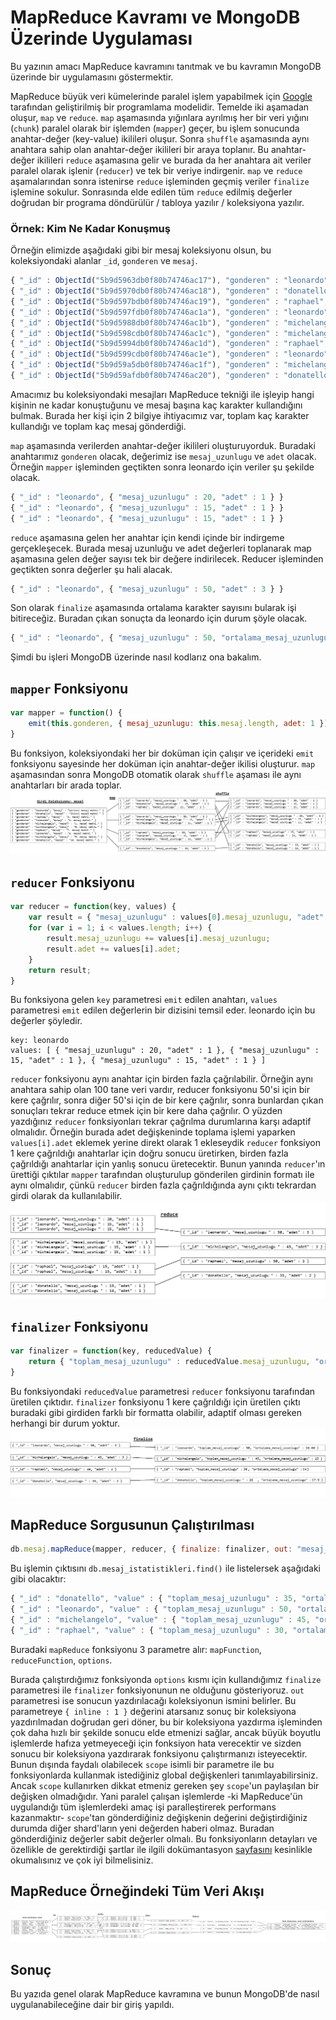 # MapReduce Kavramı ve MongoDB Üzerinde Uygulaması

Bu yazının amacı MapReduce kavramını tanıtmak ve bu kavramın MongoDB üzerinde bir uygulamasını göstermektir.

MapReduce büyük veri kümelerinde paralel işlem yapabilmek için [Google] tarafından geliştirilmiş bir programlama modelidir. Temelde iki aşamadan oluşur, `map` ve `reduce`. `map` aşamasında yığınlara ayrılmış her bir veri yığını (`chunk`) paralel olarak bir işlemden (`mapper`) geçer, bu işlem sonucunda anahtar-değer (key-value) ikilileri oluşur. Sonra `shuffle` aşamasında aynı anahtara sahip olan anahtar-değer ikilileri bir araya toplanır. Bu anahtar-değer ikilileri `reduce` aşamasına gelir ve burada da her anahtara ait veriler paralel olarak işlenir (`reducer`) ve tek bir veriye indirgenir. `map` ve `reduce` aşamalarından sonra istenirse `reduce` işleminden geçmiş veriler `finalize` işlemine sokulur. Sonrasında elde edilen tüm `reduce` edilmiş değerler doğrudan bir programa döndürülür / tabloya yazılır / koleksiyona yazılır.

### Örnek: Kim Ne Kadar Konuşmuş

Örneğin elimizde aşağıdaki gibi bir mesaj koleksiyonu olsun, bu koleksiyondaki alanlar `_id`, `gonderen` ve `mesaj`.

```js
{ "_id" : ObjectId("5b9d5963db0f80b74746ac17"), "gonderen" : "leonardo", "mesaj" : "birinci mesaj metni." }
{ "_id" : ObjectId("5b9d5970db0f80b74746ac18"), "gonderen" : "donatello", "mesaj" : "ikinci mesaj metni." }
{ "_id" : ObjectId("5b9d597bdb0f80b74746ac19"), "gonderen" : "raphael", "mesaj" : "3. mesaj metni." }
{ "_id" : ObjectId("5b9d597fdb0f80b74746ac1a"), "gonderen" : "leonardo", "mesaj" : "4. mesaj metni." }
{ "_id" : ObjectId("5b9d5988db0f80b74746ac1b"), "gonderen" : "michelangelo", "mesaj" : "5. mesaj metni." }
{ "_id" : ObjectId("5b9d598cdb0f80b74746ac1c"), "gonderen" : "michelangelo", "mesaj" : "6. mesaj metni." }
{ "_id" : ObjectId("5b9d5994db0f80b74746ac1d"), "gonderen" : "raphael", "mesaj" : "7. mesaj metni." }
{ "_id" : ObjectId("5b9d599cdb0f80b74746ac1e"), "gonderen" : "leonardo", "mesaj" : "8. mesaj metni." }
{ "_id" : ObjectId("5b9d59a5db0f80b74746ac1f"), "gonderen" : "michelangelo", "mesaj" : "9. mesaj metni." }
{ "_id" : ObjectId("5b9d59afdb0f80b74746ac20"), "gonderen" : "donatello", "mesaj" : "10. mesaj metni." }
```

Amacımız bu koleksiyondaki mesajları MapReduce tekniği ile işleyip hangi kişinin ne kadar konuştuğunu ve mesaj başına kaç karakter kullandığını bulmak. Burada her kişi için 2 bilgiye ihtiyacımız var, toplam kaç karakter kullandığı ve toplam kaç mesaj gönderdiği.

`map` aşamasında verilerden anahtar-değer ikilileri oluşturuyorduk. Buradaki anahtarımız `gonderen` olacak, değerimiz ise `mesaj_uzunlugu` ve `adet` olacak. Örneğin `mapper` işleminden geçtikten sonra leonardo için veriler şu şekilde olacak.

```js
{ "_id" : "leonardo", { "mesaj_uzunlugu" : 20, "adet" : 1 } }
{ "_id" : "leonardo", { "mesaj_uzunlugu" : 15, "adet" : 1 } }
{ "_id" : "leonardo", { "mesaj_uzunlugu" : 15, "adet" : 1 } }
```

`reduce` aşamasına gelen her anahtar için kendi içinde bir indirgeme gerçekleşecek. Burada mesaj uzunluğu ve adet değerleri toplanarak map aşamasına gelen değer sayısı tek bir değere indirilecek. Reducer işleminden geçtikten sonra değerler şu hali alacak.

```js
{ "_id" : "leonardo", { "mesaj_uzunlugu" : 50, "adet" : 3 } }
```

Son olarak `finalize` aşamasında ortalama karakter sayısını bularak işi bitireceğiz. Buradan çıkan sonuçta da leonardo için durum şöyle olacak.

```js
{ "_id" : "leonardo", { "mesaj_uzunlugu" : 50, "ortalama_mesaj_uzunlugu" : 16.666666666666668 } }
```

Şimdi bu işleri MongoDB üzerinde nasıl kodlarız ona bakalım.

## `mapper` Fonksiyonu

```js
var mapper = function() {
    emit(this.gonderen, { mesaj_uzunlugu: this.mesaj.length, adet: 1 });
}
```

Bu fonksiyon, koleksiyondaki her bir doküman için çalışır ve içerideki `emit` fonksiyonu sayesinde her doküman için anahtar-değer ikilisi oluşturur. `map` aşamasından sonra MongoDB otomatik olarak `shuffle` aşaması ile aynı anahtarları bir arada toplar.
![map_shuffle-1](images/map_shuffle-1.png)

## `reducer` Fonksiyonu

```js
var reducer = function(key, values) {
    var result = { "mesaj_uzunlugu" : values[0].mesaj_uzunlugu, "adet" : values[0].adet };
    for (var i = 1; i < values.length; i++) {
        result.mesaj_uzunlugu += values[i].mesaj_uzunlugu;
        result.adet += values[i].adet;
    }
    return result;
}
```

Bu fonksiyona gelen `key` parametresi `emit` edilen anahtarı, `values` parametresi `emit` edilen değerlerin bir dizisini temsil eder. leonardo için bu değerler şöyledir.

```
key: leonardo
values: [ { "mesaj_uzunlugu" : 20, "adet" : 1 }, { "mesaj_uzunlugu" : 15, "adet" : 1 }, { "mesaj_uzunlugu" : 15, "adet" : 1 } ]
```

`reducer` fonksiyonu aynı anahtar için birden fazla çağrılabilir. Örneğin aynı anahtara sahip olan 100 tane veri vardır, reducer fonksiyonu 50'si için bir kere çağrılır, sonra diğer 50'si için de bir kere çağrılır, sonra bunlardan çıkan sonuçları tekrar reduce etmek için bir kere daha çağrılır. O yüzden yazdığınız `reducer` fonksiyonları tekrar çağrılma durumlarına karşı adaptif olmalıdır. Örneğin burada adet değişkeninde toplama işlemi yaparken `values[i].adet` eklemek yerine direkt olarak 1 ekleseydik `reducer` fonksiyon 1 kere çağrıldığı anahtarlar için doğru sonucu üretirken, birden fazla çağrıldığı anahtarlar için yanlış sonucu üretecektir. Bunun yanında `reducer`'ın ürettiği çıktılar `mapper` tarafından oluşturulup gönderilen girdinin formatı ile aynı olmalıdır, çünkü `reducer` birden fazla çağrıldığında aynı çıktı tekrardan girdi olarak da kullanılabilir.
![shuffle_reduce-1](images/shuffle_reduce-1.png)

## `finalizer` Fonksiyonu

```js
var finalizer = function(key, reducedValue) {
    return { "toplam_mesaj_uzunlugu" : reducedValue.mesaj_uzunlugu, "ortalama_mesaj_uzunlugu" : reducedValue.mesaj_uzunlugu / reducedValue.adet };
}
```

Bu fonksiyondaki `reducedValue` parametresi `reducer` fonksiyonu tarafından üretilen çıktıdır. `finalizer` fonksiyonu 1 kere çağrıldığı için üretilen çıktı buradaki gibi girdiden farklı bir formatta olabilir, adaptif olması gereken herhangi bir durum yoktur.
![reduce_finalize-3](images/reduce_finalize-3.png)

## MapReduce Sorgusunun Çalıştırılması

```js
db.mesaj.mapReduce(mapper, reducer, { finalize: finalizer, out: "mesaj_istatistikleri" });
```

Bu işlemin çıktısını `db.mesaj_istatistikleri.find()` ile listelersek aşağıdaki gibi olacaktır:

```js
{ "_id" : "donatello", "value" : { "toplam_mesaj_uzunlugu" : 35, "ortalama_mesaj_uzunlugu" : 17.5 } }
{ "_id" : "leonardo", "value" : { "toplam_mesaj_uzunlugu" : 50, "ortalama_mesaj_uzunlugu" : 16.666666666666668 } }
{ "_id" : "michelangelo", "value" : { "toplam_mesaj_uzunlugu" : 45, "ortalama_mesaj_uzunlugu" : 15 } }
{ "_id" : "raphael", "value" : { "toplam_mesaj_uzunlugu" : 30, "ortalama_mesaj_uzunlugu" : 15 } }
```

Buradaki `mapReduce` fonksiyonu 3 parametre alır: `mapFunction`, `reduceFunction`, `options`.

Burada çalıştırdığımız fonksiyonda `options` kısmı için kullandığımız `finalize` parametresi ile `finalizer` fonksiyonunun ne olduğunu gösteriyoruz. `out` parametresi ise sonucun yazdırılacağı koleksiyonun ismini belirler. Bu parametreye `{ inline : 1 }` değerini atarsanız sonuç bir koleksiyona yazdırılmadan doğrudan geri döner, bu bir koleksiyona yazdırma işleminden çok daha hızlı bir şekilde sonucu elde etmenizi sağlar, ancak büyük boyutlu işlemlerde hafıza yetmeyeceği için fonksiyon hata verecektir ve sizden sonucu bir koleksiyona yazdırarak fonksiyonu çalıştırmanızı isteyecektir. Bunun dışında faydalı olabilecek `scope` isimli bir parametre ile bu fonksiyonlarda kullanmak istediğiniz global değişkenleri tanımlayabilirsiniz. Ancak `scope` kullanırken dikkat etmeniz gereken şey `scope`'un paylaşılan bir değişken olmadığıdır. Yani paralel çalışan işlemlerde -ki MapReduce'ün uygulandığı tüm işlemlerdeki amaç işi paralleştirerek performans kazanmaktır- `scope`'tan gönderdiğiniz değişkenin değerini değiştirdiğiniz durumda diğer shard'ların yeni değerden haberi olmaz. Buradan gönderdiğiniz değerler sabit değerler olmalı. Bu fonksiyonların detayları ve özellikle de gerektirdiği şartlar ile ilgili dokümantasyon [sayfasını] kesinlikle okumalısınız ve çok iyi bilmelisiniz.

## MapReduce Örneğindeki Tüm Veri Akışı

![data_flow_in_mapreduce-4](images/data_flow_in_mapreduce-4.png)

## Sonuç

Bu yazıda genel olarak MapReduce kavramına ve bunun MongoDB'de nasıl uygulanabileceğine dair bir giriş yapıldı.

[Google]: https://storage.googleapis.com/pub-tools-public-publication-data/pdf/16cb30b4b92fd4989b8619a61752a2387c6dd474.pdf
[sayfasını]: https://docs.mongodb.com/manual/reference/command/mapReduce/
